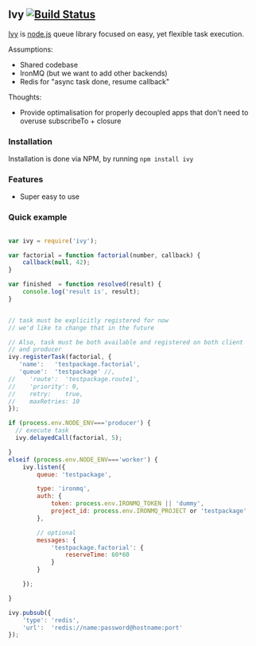 ## Ivy [![Build Status](https://travis-ci.org/apiaryio/ivy.png?branch=master)](https://travis-ci.org/apiaryio/ivy)

[Ivy](https://github.com/apiaryio/ivy) is [node.js](http://nodejs.org) queue library focused on easy, yet flexible task execution.

Assumptions:

* Shared codebase
* IronMQ (but we want to add other backends)
* Redis for "async task done, resume callback"

Thoughts:

* Provide optimalisation for properly decoupled apps that don't need to overuse subscribeTo + closure

### Installation

Installation is done via NPM, by running ```npm install ivy```

### Features

* Super easy to use


### Quick example

```javascript

var ivy = require('ivy');

var factorial = function factorial(number, callback) {
    callback(null, 42);
}

var finished  = function resolved(result) {
    console.log('result is', result);
}


// task must be explicitly registered for now
// we'd like to change that in the future

// Also, task must be both available and registered on both client
// and producer
ivy.registerTask(factorial, {
   'name':   'testpackage.factorial',
   'queue':  'testpackage' //,
//    'route':  'testpackage.route1',
//    'priority': 0,
//    retry:    true,
//    maxRetries: 10
});

if (process.env.NODE_ENV==='producer') {
  // execute task
  ivy.delayedCall(factorial, 5);

}
elseif (process.env.NODE_ENV==='worker') {
    ivy.listen({
        queue: 'testpackage',

        type: 'ironmq',
        auth: {
            token: process.env.IRONMQ_TOKEN || 'dummy',
            project_id: process.env.IRONMQ_PROJECT or 'testpackage'
        },

        // optional
        messages: {
            'testpackage.factorial': {
                reserveTime: 60*60
            }
        }

    });

}

ivy.pubsub({
    'type': 'redis',
    'url':  'redis://name:password@hostname:port'
});
```
